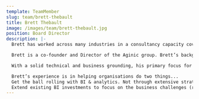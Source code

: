 ```yaml
---
template: TeamMember
slug: team/brett-thebault
title: Brett Thebault
image: /images/team/brett-thebault.jpg
position: Board Director
description: |-
  Brett has worked across many industries in a consultancy capacity covering the core areas of Business Intelligence including data management, ETL, governance, visualisation/dashboarding and advanced analytics.

  Brett is a co-founder and Director of the Aginic group. Brett’s background covers 14 years of Analytics and Business Intelligence across the UK, USA and Australia.

  With a solid technical and business grounding, his primary focus for the last few years has been leading teams of business and data analysts in delivering real value in the analytics & BI space. This has involved solving a range of problems including customer value & insight, revenue analysis, data-driven fraud analytics, BI & reporting, data architecture and social network analytics. His expertise spans both the public and private sectors.

  Brett’s experience is in helping organisations do two things...
  Get the ball rolling with BI & analytics. Not through extensive strategy work, but by building rapid tangible solutions in a couple of weeks that deliver that first platform at a very low cost.
  Extend existing BI investments to focus on the business challenges (rather than IT goals) of an organisation and specifically rapidly change the mindset of the business to become “data driven” and challenge decisions made on anecdotal evidence.
---
```

